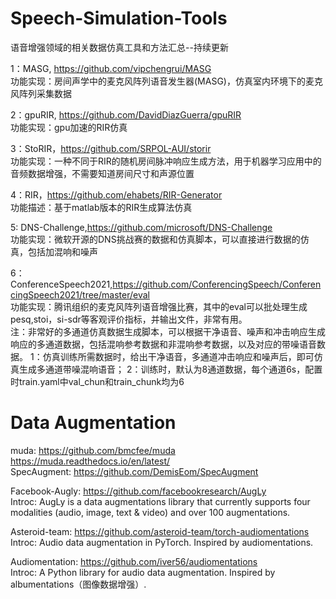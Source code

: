 # Speech-Simulation-Tools
语音增强领域的相关数据仿真工具和方法汇总--持续更新

1：MASG, https://github.com/vipchengrui/MASG  
功能实现：房间声学中的麦克风阵列语音发生器(MASG)，仿真室内环境下的麦克风阵列采集数据  

2：gpuRIR, https://github.com/DavidDiazGuerra/gpuRIR  
功能实现：gpu加速的RIR仿真  

3：StoRIR，https://github.com/SRPOL-AUI/storir  
功能实现：一种不同于RIR的随机房间脉冲响应生成方法，用于机器学习应用中的音频数据增强，不需要知道房间尺寸和声源位置  

4：RIR，https://github.com/ehabets/RIR-Generator  
功能描述：基于matlab版本的RIR生成算法仿真  

5: DNS-Challenge,https://github.com/microsoft/DNS-Challenge  
功能实现：微软开源的DNS挑战赛的数据和仿真脚本，可以直接进行数据的仿真，包括加混响和噪声  

6：ConferenceSpeech2021,https://github.com/ConferencingSpeech/ConferencingSpeech2021/tree/master/eval  
功能实现：腾讯组织的麦克风阵列语音增强比赛，其中的eval可以批处理生成pesq,stoi，si-sdr等客观评价指标，并输出文件，非常有用。  
注：非常好的多通道仿真数据生成脚本，可以根据干净语音、噪声和冲击响应生成响应的多通道数据，包括混响参考数据和非混响参考数据，以及对应的带噪语音数据。
1：仿真训练所需数据时，给出干净语音，多通道冲击响应和噪声后，即可仿真生成多通道带噪混响语音；
2：训练时，默认为8通道数据，每个通道6s，配置时train.yaml中val_chun和train_chunk均为6



# Data Augmentation

muda: https://github.com/bmcfee/muda https://muda.readthedocs.io/en/latest/  
SpecAugment: https://github.com/DemisEom/SpecAugment  

Facebook-Augly: https://github.com/facebookresearch/AugLy  
Introc: AugLy is a data augmentations library that currently supports four modalities (audio, image, text & video) and over 100 augmentations.   

Asteroid-team: https://github.com/asteroid-team/torch-audiomentations  
Introc:  Audio data augmentation in PyTorch. Inspired by audiomentations.  

Audiomentation: https://github.com/iver56/audiomentations  
Introc: A Python library for audio data augmentation. Inspired by albumentations（图像数据增强）.  
